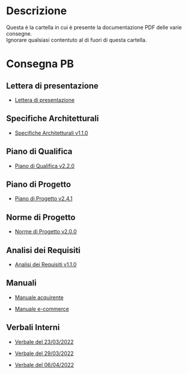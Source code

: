 # Descrizione
Questa è la cartella in cui è presente la documentazione PDF delle varie consegne.  
Ignorare qualsiasi contentuto al di fuori di questa cartella.

# Consegna PB

## Lettera di presentazione
- [Lettera di presentazione](esterni/lettera_di_presentazione.pdf)

## Specifiche Architetturali
- [Specifiche Architetturali v1.1.0](esterni/specifiche_architetturali_v1.1.0.pdf)

## Piano di Qualifica
- [Piano di Qualifica v2.2.0](esterni/piano_di_qualifica_v2.2.0.pdf)

## Piano di Progetto
- [Piano di Progetto v2.4.1](esterni/piano_di_progetto_v2.4.1.pdf)

## Norme di Progetto
- [Norme di Progetto v2.0.0](interni/norme_di_progetto_v2.0.0.pdf)

## Analisi dei Requisiti
- [Analisi dei Requisiti v1.1.0](esterni/analisi_dei_requisiti_v1.1.0.pdf)

## Manuali
- [Manuale acquirente](esterni/manuali/manuale_acquirente.pdf)

- [Manuale e-commerce](esterni/manuali/manuale_e-commerce.pdf)

## Verbali Interni

- [Verbale del 23/03/2022](interni/verbali/2022_03_23_I.pdf)

- [Verbale del 29/03/2022](interni/verbali/2022_03_29_I.pdf)

- [Verbale del 06/04/2022](interni/verbali/2022_04_06_I.pdf)